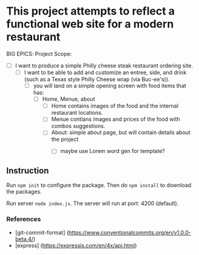 # This project attempts to reflect a functional web site for a modern restaurant

BIG EPICS:
Project Scope:

* [ ] I want to produce a simple Philly cheese steak restaurant ordering site.
  * [ ] I want to be able to add and customize an entree, side, and drink (such as a Texas style Philly Cheese wrap (via Buc-ee's)).
    * [ ] you will land on a simple opening screen with food items that has:
      * [ ] Home, Menue, about
        * [ ] Home contains images of the food and the internal restaurant locations.
        * [ ] Menue contians images and prices of the food with combos suggestions.
        * [ ] About: simple about page, but will contain details about the project
          * [ ] maybe use Lorem word gen for template?



## Instruction 

Run `npm init` to configure the package. Then do `npm install` to download the packages.

Run server `node index.js`. The server will run at port: 4200 (default).


### References

- [git-commit-format] (https://www.conventionalcommits.org/en/v1.0.0-beta.4/)
- [express] (https://expressjs.com/en/4x/api.html)
